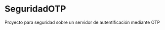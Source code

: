 SeguridadOTP
============

Proyecto para seguridad sobre un servidor de autentificación mediante OTP
